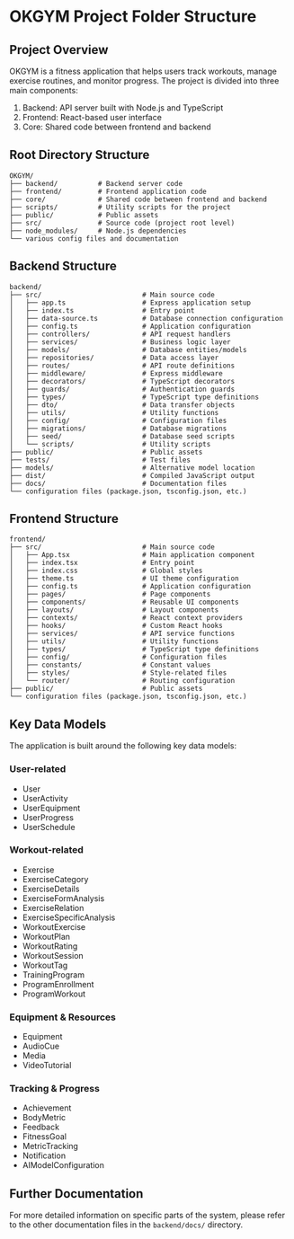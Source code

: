# OKGYM Project Folder Structure

## Project Overview

OKGYM is a fitness application that helps users track workouts, manage exercise routines, and monitor progress. The project is divided into three main components:

1. Backend: API server built with Node.js and TypeScript
2. Frontend: React-based user interface
3. Core: Shared code between frontend and backend

## Root Directory Structure

```
OKGYM/
├── backend/          # Backend server code
├── frontend/         # Frontend application code
├── core/             # Shared code between frontend and backend
├── scripts/          # Utility scripts for the project
├── public/           # Public assets
├── src/              # Source code (project root level)
├── node_modules/     # Node.js dependencies
└── various config files and documentation
```

## Backend Structure

```
backend/
├── src/                         # Main source code
│   ├── app.ts                   # Express application setup
│   ├── index.ts                 # Entry point
│   ├── data-source.ts           # Database connection configuration
│   ├── config.ts                # Application configuration
│   ├── controllers/             # API request handlers
│   ├── services/                # Business logic layer
│   ├── models/                  # Database entities/models
│   ├── repositories/            # Data access layer
│   ├── routes/                  # API route definitions
│   ├── middleware/              # Express middleware
│   ├── decorators/              # TypeScript decorators
│   ├── guards/                  # Authentication guards
│   ├── types/                   # TypeScript type definitions
│   ├── dto/                     # Data transfer objects
│   ├── utils/                   # Utility functions
│   ├── config/                  # Configuration files
│   ├── migrations/              # Database migrations
│   ├── seed/                    # Database seed scripts
│   └── scripts/                 # Utility scripts
├── public/                      # Public assets
├── tests/                       # Test files
├── models/                      # Alternative model location
├── dist/                        # Compiled JavaScript output
├── docs/                        # Documentation files
└── configuration files (package.json, tsconfig.json, etc.)
```

## Frontend Structure

```
frontend/
├── src/                         # Main source code
│   ├── App.tsx                  # Main application component
│   ├── index.tsx                # Entry point
│   ├── index.css                # Global styles
│   ├── theme.ts                 # UI theme configuration
│   ├── config.ts                # Application configuration
│   ├── pages/                   # Page components
│   ├── components/              # Reusable UI components
│   ├── layouts/                 # Layout components
│   ├── contexts/                # React context providers
│   ├── hooks/                   # Custom React hooks
│   ├── services/                # API service functions
│   ├── utils/                   # Utility functions
│   ├── types/                   # TypeScript type definitions
│   ├── config/                  # Configuration files
│   ├── constants/               # Constant values
│   ├── styles/                  # Style-related files
│   └── router/                  # Routing configuration
├── public/                      # Public assets
└── configuration files (package.json, tsconfig.json, etc.)
```

## Key Data Models

The application is built around the following key data models:

### User-related
- User
- UserActivity
- UserEquipment
- UserProgress
- UserSchedule

### Workout-related
- Exercise
- ExerciseCategory
- ExerciseDetails
- ExerciseFormAnalysis
- ExerciseRelation
- ExerciseSpecificAnalysis
- WorkoutExercise
- WorkoutPlan
- WorkoutRating
- WorkoutSession
- WorkoutTag
- TrainingProgram
- ProgramEnrollment
- ProgramWorkout

### Equipment & Resources
- Equipment
- AudioCue
- Media
- VideoTutorial

### Tracking & Progress
- Achievement
- BodyMetric
- Feedback
- FitnessGoal
- MetricTracking
- Notification
- AIModelConfiguration

## Further Documentation

For more detailed information on specific parts of the system, please refer to the other documentation files in the `backend/docs/` directory. 